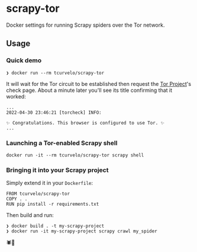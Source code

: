# scrapy-tor

Docker settings for running Scrapy spiders over the Tor network.

## Usage

### Quick demo

    ❯ docker run --rm tcurvelo/scrapy-tor

It will wait for the Tor circuit to be established then request the [Tor Project](https://check.torproject.org)'s check page. About a minute later you'll see its title confirming that it worked:

    ...
    2022-04-30 23:46:21 [torcheck] INFO:

    ✨ Congratulations. This browser is configured to use Tor. ✨
    ...

### Launching a Tor-enabled Scrapy shell

    docker run -it --rm tcurvelo/scrapy-tor scrapy shell

### Bringing it into your Scrapy project

Simply extend it in your `Dockerfile`:

    FROM tcurvelo/scrapy-tor
    COPY . .
    RUN pip install -r requirements.txt

Then build and run:

    ❯ docker build . -t my-scrapy-project
    ❯ docker run -it my-scrapy-project scrapy crawl my_spider

🕷️🧅
